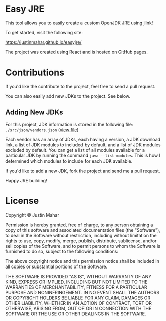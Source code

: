 # Easy JRE

This tool allows you to easily create a custom OpenJDK JRE using jlink!

To get started, visit the following site:

https://justinmahar.github.io/easyjre/

The project was created using React and is hosted on GitHub pages.

# Contributions

If you'd like the contribute to the project, feel free to send a pull request. 

You can also easily add new JDKs to the project. See below.

## Adding New JDKs

For this project, JDK information is stored in the following file: `./src/json/vendors.json` ([view file](https://raw.githubusercontent.com/justinmahar/easyjre/master/src/json/vendors.json))

Each vendor has an array of JDKs, each having a version, a JDK download link, a list of JDK modules to included by default, and a list of JDK modules excluded by default. You can get a list of all modules available for a particular JDK by running the command `java --list-modules`. This is how I determined which modules to include for each JDK available.

If you'd like to add a new JDK, fork the project and send me a pull request.

Happy JRE building!

# License 

Copyright &copy; Justin Mahar

Permission is hereby granted, free of charge, to any person obtaining a copy of this software and associated documentation files (the "Software"), to deal in the Software without restriction, including without limitation the rights to use, copy, modify, merge, publish, distribute, sublicense, and/or sell copies of the Software, and to permit persons to whom the Software is furnished to do so, subject to the following conditions:

The above copyright notice and this permission notice shall be included in all copies or substantial portions of the Software.

THE SOFTWARE IS PROVIDED "AS IS", WITHOUT WARRANTY OF ANY KIND, EXPRESS OR IMPLIED, INCLUDING BUT NOT LIMITED TO THE WARRANTIES OF MERCHANTABILITY, FITNESS FOR A PARTICULAR PURPOSE AND NONINFRINGEMENT. IN NO EVENT SHALL THE AUTHORS OR COPYRIGHT HOLDERS BE LIABLE FOR ANY CLAIM, DAMAGES OR OTHER LIABILITY, WHETHER IN AN ACTION OF CONTRACT, TORT OR OTHERWISE, ARISING FROM, OUT OF OR IN CONNECTION WITH THE SOFTWARE OR THE USE OR OTHER DEALINGS IN THE SOFTWARE.